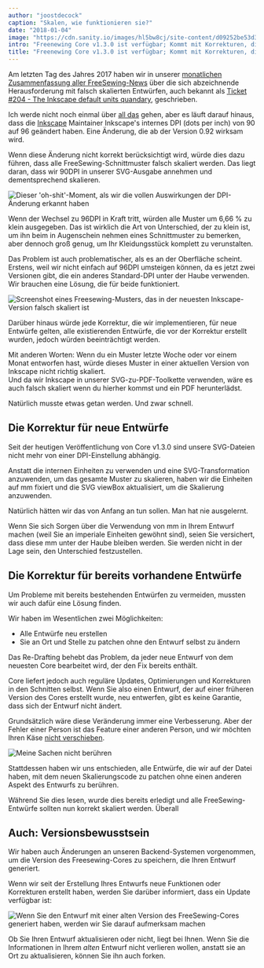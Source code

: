 ```yaml
---
author: "joostdecock"
caption: "Skalen, wie funktionieren sie?"
date: "2018-01-04"
image: "https://cdn.sanity.io/images/hl5bw8cj/site-content/d09252be53d33ab5b743c22f523a9ea8cbd70708-2000x1328.jpg"
intro: "Freenewing Core v1.3.0 ist verfügbar; Kommt mit Korrekturen, die so gut sind, dass wir sie zu all Ihren Entwürfen zurückportiert haben"
title: "Freenewing Core v1.3.0 ist verfügbar; Kommt mit Korrekturen, die so gut sind, dass wir sie zu all Ihren Entwürfen zurückportiert haben"
---
```


Am letzten Tag des Jahres 2017 haben wir in unserer [monatlichen Zusammenfassung aller FreeSewing-News](/blog/roundup-2017-12/) über die sich abzeichnende Herausforderung mit falsch skalierten Entwürfen, auch bekannt als [Ticket #204 - The Inkscape default units quandary](https://github.com/freesewing/core/issues/204), geschrieben.

Ich werde nicht noch einmal über [all das](/blog/roundup-2017-12/) gehen, aber es läuft darauf hinaus, dass die [Inkscape](http://inkscape.org/) Maintainer Inkscape's internes DPI (dots per inch) von 90 auf 96 geändert haben. Eine Änderung, die ab der Version 0.92 wirksam wird.

Wenn diese Änderung nicht korrekt berücksichtigt wird, würde dies dazu führen, dass alle FreeSewing-Schnittmuster falsch skaliert werden. Das liegt daran, dass wir 90DPI in unserer SVG-Ausgabe annehmen und dementsprechend skalieren.

![Dieser 'oh-shit'-Moment, als wir die vollen Auswirkungen der DPI-Änderung erkannt haben](https://posts.freesewing.org/uploads/oh_shit_90b4969a5d.gif)

Wenn der Wechsel zu 96DPI in Kraft tritt, würden alle Muster um 6,66 % zu klein ausgegeben. Das ist wirklich die Art von Unterschied, der zu klein ist, um ihn beim in Augenschein nehmen eines Schnittmuster zu bemerken, aber dennoch groß genug, um Ihr Kleidungsstück komplett zu verunstalten.

Das Problem ist auch problematischer, als es an der Oberfläche scheint. Erstens, weil wir nicht einfach auf 96DPI umsteigen können, da es jetzt zwei Versionen gibt, die ein anderes Standard-DPI unter der Haube verwenden. Wir brauchen eine Lösung, die für beide funktioniert.

![Screenshot eines Freesewing-Musters, das in der neuesten Inkscape-Version falsch skaliert ist](https://posts.freesewing.org/uploads/inkscape_b96e2bb510.png)

Darüber hinaus würde jede Korrektur, die wir implementieren, für neue Entwürfe gelten, alle existierenden Entwürfe, die vor der Korrektur erstellt wurden, jedoch würden beeinträchtigt werden.

Mit anderen Worten: Wenn du ein Muster letzte Woche oder vor einem Monat entworfen hast, würde dieses Muster in einer aktuellen Version von Inkscape nicht richtig skaliert.  
Und da wir Inkscape in unserer SVG-zu-PDF-Toolkette verwenden, wäre es auch falsch skaliert wenn du hierher kommst und ein PDF herunterlädst.

Natürlich musste etwas getan werden. Und zwar schnell.

## Die Korrektur für neue Entwürfe

Seit der heutigen Veröffentlichung von Core v1.3.0 sind unsere SVG-Dateien nicht mehr von einer DPI-Einstellung abhängig.

Anstatt die internen Einheiten zu verwenden und eine SVG-Transformation anzuwenden, um das gesamte Muster zu skalieren, haben wir die Einheiten auf mm fixiert und die SVG viewBox aktualisiert, um die Skalierung anzuwenden.

Natürlich hätten wir das von Anfang an tun sollen. Man hat nie ausgelernt.

Wenn Sie sich Sorgen über die Verwendung von mm in Ihrem Entwurf machen (weil Sie an imperiale Einheiten gewöhnt sind), seien Sie versichert, dass diese mm unter der Haube bleiben werden. Sie werden nicht in der Lage sein, den Unterschied festzustellen.

## Die Korrektur für bereits vorhandene Entwürfe

Um Probleme mit bereits bestehenden Entwürfen zu vermeiden, mussten wir auch dafür eine Lösung finden.

Wir haben im Wesentlichen zwei Möglichkeiten:

 - Alle Entwürfe neu erstellen
 - Sie an Ort und Stelle zu patchen ohne den Entwurf selbst zu ändern

Das Re-Drafting behebt das Problem, da jeder neue Entwurf von dem neuesten Core bearbeitet wird, der den Fix bereits enthält.

Core liefert jedoch auch reguläre Updates, Optimierungen und Korrekturen in den Schnitten selbst. Wenn Sie also einen Entwurf, der auf einer früheren Version des Cores erstellt wurde, neu entwerfen, gibt es keine Garantie, dass sich der Entwurf nicht ändert.

Grundsätzlich wäre diese Veränderung immer eine Verbesserung. Aber der Fehler einer Person ist das Feature einer anderen Person, und wir möchten Ihren Käse [nicht verschieben](https://en.wikipedia.org/wiki/Who_Moved_My_Cheese%3F).

![Meine Sachen nicht berühren](https://posts.freesewing.org/uploads/who_moved_my_cheese_0cd51a25d6.jpg)

Stattdessen haben wir uns entschieden, alle Entwürfe, die wir auf der Datei haben, mit dem neuen Skalierungscode zu patchen ohne einen anderen Aspekt des Entwurfs zu berühren.

Während Sie dies lesen, wurde dies bereits erledigt und alle FreeSewing-Entwürfe sollten nun korrekt skaliert werden. Überall

## Auch: Versionsbewusstsein

Wir haben auch Änderungen an unseren Backend-Systemen vorgenommen, um die Version des Freesewing-Cores zu speichern, die Ihren Entwurf generiert.

Wenn wir seit der Erstellung Ihres Entwurfs neue Funktionen oder Korrekturen erstellt haben, werden Sie darüber informiert, dass ein Update verfügbar ist:

![Wenn Sie den Entwurf mit einer alten Version des FreeSewing-Cores generiert haben, werden wir Sie darauf aufmerksam machen](https://posts.freesewing.org/uploads/upgrade_dee342e3fb.png)

Ob Sie Ihren Entwurf aktualisieren oder nicht, liegt bei Ihnen. Wenn Sie die Informationen in Ihrem *alten* Entwurf nicht verlieren wollen, anstatt sie an Ort zu aktualisieren, können Sie ihn auch forken.








